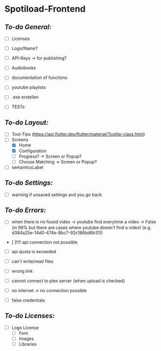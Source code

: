 # Spotiload-Frontend

## *To-do General:*

- [ ] Licenses
- [ ] Logo/Name?
- [ ] API-Keys -> for publishing?
- [ ] Audiobooks
- [ ] documentation of functions
- [ ] youtube playlists
- [ ] .exe erstellen
- [ ] TESTs


## *To-do Layout:*
- [ ] Tool-Tips (https://api.flutter.dev/flutter/material/Tooltip-class.html)
- [ ] Screens
    - [x] Home
    - [x] Configuration
    - [ ] Progress? -> Screen or Popup?
    - [ ] Choose Matching -> Screen or Popup?
- [ ] semanticsLabel 

## *To-do Settings:*
- [ ] warning if unsaved settings and you go back

## *To-do Errors:*
- [ ] when there is no found video -> youtube find everytime a video -> False (in 99% but there are cases where youtube doesn't find a video! (e.g. d384a25e-14d0-474e-8bc7-92c186bd6b31))
- [ ]!!!! api connection not possible
- [ ] api quota is exceeded
- [ ] can't write/read files
- [ ] wrong link
- [ ] cannot connect to plex server (when upload is checked)
- [ ] no internet -> no connection possible
- [ ] false credentials 


## *To-do Licenses:*
- [ ] Logo License
    - [ ] Font
    - [ ] Images
    - [ ] Libraries
